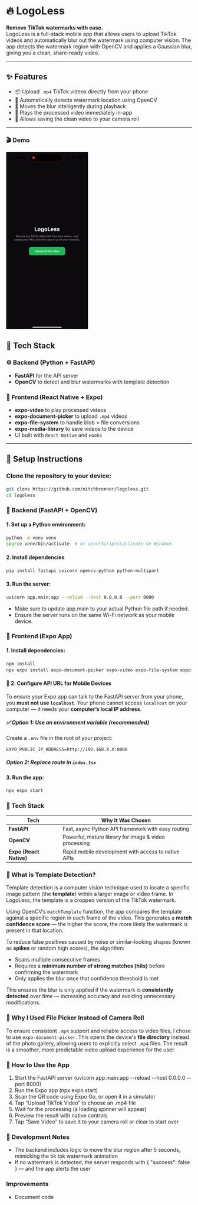 # 🔥 LogoLess

**Remove TikTok watermarks with ease.**  
LogoLess is a full-stack mobile app that allows users to upload TikTok videos and automatically blur out the watermark using computer vision. The app detects the watermark region with OpenCV and applies a Gaussian blur, giving you a clean, share-ready video.

---

## ✨ Features

- 📦 Upload `.mp4` TikTok videos directly from your phone
- 🎯 Automatically detects watermark location using OpenCV
- 🔄 Moves the blur intelligently during playback
- 📱 Plays the processed video immediately in-app
- 💾 Allows saving the clean video to your camera roll

---

### 🎬 Demo

![LogoLess demo](./demo2.gif)

## 🧠 Tech Stack

### ⚙️ Backend (Python + FastAPI)

- **FastAPI** for the API server
- **OpenCV** to detect and blur watermarks with template detection

### 📱 Frontend (React Native + Expo)

- **expo-video** to play processed videos
- **expo-document-picker** to upload `.mp4` videos
- **expo-file-system** to handle blob > file conversions
- **expo-media-library** to save videos to the device
- UI built with `React Native` and `Hooks`

---

## 🚀 Setup Instructions

### Clone the repository to your device:

```bash
git clone https://github.com/mitchbrenner/logoless.git
cd logoless
```

### 🐍 Backend (FastAPI + OpenCV)

#### 1. Set up a Python environment:

```bash
python -m venv venv
source venv/bin/activate  # or venv\Scripts\activate on Windows
```

#### 2. Install dependencies

```bash
pip install fastapi uvicorn opencv-python python-multipart
```

#### 3. Run the server:

```bash
uvicorn app.main:app --reload --host 0.0.0.0 --port 8000
```

- Make sure to update app.main to your actual Python file path if needed.
- Ensure the server runs on the same Wi-Fi network as your mobile device.

### 📱 Frontend (Expo App)

#### 1. Install dependencies:

```bash
npm install
npx expo install expo-document-picker expo-video expo-file-system expo-media-library
```

#### 🔁 2. Configure API URL for Mobile Devices

To ensure your Expo app can talk to the FastAPI server from your phone, you **must not use `localhost`**. Your phone cannot access `localhost` on your computer — it needs your **computer’s local IP address**.

##### ✅ Option 1: Use an environment variable (recommended)

Create a `.env` file in the root of your project:

```env
EXPO_PUBLIC_IP_ADDRESS=http://192.168.X.X:8000
```

##### Option 2: Replace route in `index.tsx`

#### 3. Run the app:

```bash
npx expo start
```

### 🧠 Tech Stack

| Tech                    | Why It Was Chosen                                     |
| ----------------------- | ----------------------------------------------------- |
| **FastAPI**             | Fast, async Python API framework with easy routing    |
| **OpenCV**              | Powerful, mature library for image & video processing |
| **Expo (React Native)** | Rapid mobile development with access to native APIs   |

### 🧠 What is Template Detection?

Template detection is a computer vision technique used to locate a specific image pattern (the **template**) within a larger image or video frame. In LogoLess, the template is a cropped version of the TikTok watermark.

Using OpenCV’s `matchTemplate` function, the app compares the template against a specific region in each frame of the video. This generates a **match confidence score** — the higher the score, the more likely the watermark is present in that location.

To reduce false positives caused by noise or similar-looking shapes (known as **spikes** or random high scores), the algorithm:

- Scans multiple consecutive frames
- Requires a **minimum number of strong matches (hits)** before confirming the watermark
- Only applies the blur once that confidence threshold is met

This ensures the blur is only applied if the watermark is **consistently detected** over time — increasing accuracy and avoiding unnecessary modifications.

### 📁 Why I Used File Picker Instead of Camera Roll

To ensure consistent `.mp4` support and reliable access to video files, I chose to use `expo-document-picker`. This opens the device's **file directory** instead of the photo gallery, allowing users to explicitly select `.mp4` files.
The result is a smoother, more predictable video upload experience for the user.

### 📸 How to Use the App

1. Start the FastAPI server (uvicorn app.main:app --reload --host 0.0.0.0 --port 8000)
2. Run the Expo app (npx expo start)
3. Scan the QR code using Expo Go, or open it in a simulator
4. Tap “Upload TikTok Video” to choose an .mp4 file
5. Wait for the processing (a loading spinner will appear)
6. Preview the result with native controls
7. Tap “Save Video” to save it to your camera roll or clear to start over

### 🧪 Development Notes

- The backend includes logic to move the blur region after 5 seconds, mimicking the tik tok watermark animation
- If no watermark is detected, the server responds with { "success": false } — and the app alerts the user

### Improvements

- Document code
